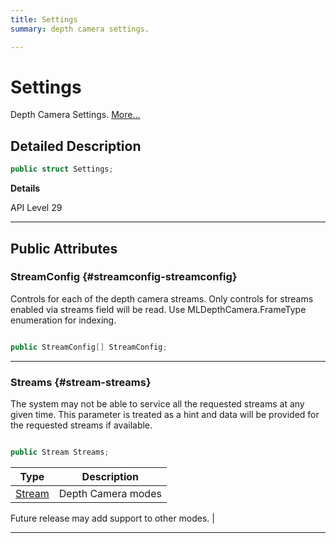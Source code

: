 ```yaml
---
title: Settings
summary: depth camera settings. 

---
```


# Settings




Depth Camera Settings.   [More...](#detailed-description)  




## Detailed Description

```csharp
public struct Settings; 
```


**Details**

API Level 29





-----------



## Public Attributes

### StreamConfig {#streamconfig-streamconfig}

Controls for each of the depth camera streams. Only controls for streams enabled via streams field will be read. Use MLDepthCamera.FrameType enumeration for indexing. 

```csharp

public StreamConfig[] StreamConfig;

```






-----------

### Streams {#stream-streams}

The system may not be able to service all the requested streams at any given time. This parameter is treated as a hint and data will be provided for the requested streams if available. 

```csharp

public Stream Streams;

```

| Type | Description  | 
|--|--|
| [Stream](/versioned_docs/version-02-Aug-2023/unity-api/api/UnityEngine.XR.MagicLeap/MLDepthCamera/UnityEngine.XR.MagicLeap.MLDepthCamera.md#enums-stream) | Depth Camera modes

 Future release may add support to other modes.  |





-----------


